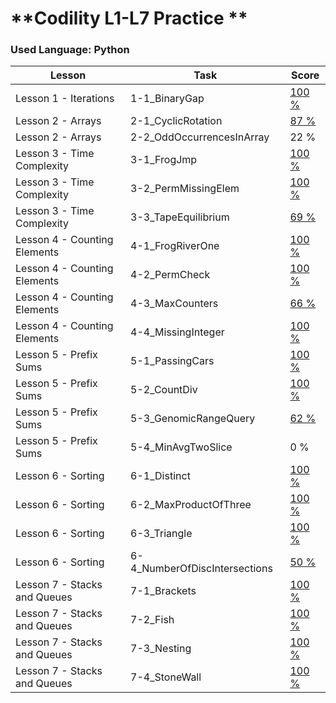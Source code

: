 # **Codility L1-L7 Practice **
### **Used Language: Python**
Lesson|Task|Score
----|---------|---------|
Lesson 1 - Iterations|1-1_BinaryGap|[100 %](https://app.codility.com/demo/results/trainingJ45AFM-5QP/)
Lesson 2 - Arrays|2-1_CyclicRotation|[87 %](https://app.codility.com/demo/results/trainingFRAXV3-8U9/)
Lesson 2 - Arrays|2-2_OddOccurrencesInArray|22 %
Lesson 3 - Time Complexity|3-1_FrogJmp|[100 %](https://app.codility.com/demo/results/trainingFYPNER-ATD/)
Lesson 3 - Time Complexity|3-2_PermMissingElem|[100 %](https://app.codility.com/demo/results/trainingYJ6KF7-F8Z/)
Lesson 3 - Time Complexity|3-3_TapeEquilibrium|[69 %](https://app.codility.com/demo/results/training5V2KRG-S4B/)
Lesson 4 - Counting Elements|4-1_FrogRiverOne|[100 %](https://app.codility.com/demo/results/trainingZHG7CX-E9S/)
Lesson 4 - Counting Elements|4-2_PermCheck|[100 %](https://app.codility.com/demo/results/training6VBJRY-Z3F/)
Lesson 4 - Counting Elements|4-3_MaxCounters|[66 %](https://app.codility.com/demo/results/trainingB77KU8-2NK/)
Lesson 4 - Counting Elements|4-4_MissingInteger|[100 %](https://app.codility.com/demo/results/trainingP5YJK9-6HW/)
Lesson 5 - Prefix Sums|5-1_PassingCars|[100 %](https://app.codility.com/demo/results/training4GM4DP-MDG/)
Lesson 5 - Prefix Sums|5-2_CountDiv|[100 %](https://app.codility.com/demo/results/trainingMYEBEY-C83/)
Lesson 5 - Prefix Sums|5-3_GenomicRangeQuery|[62 %](https://app.codility.com/demo/results/trainingRRNP9F-SSP/)
Lesson 5 - Prefix Sums|5-4_MinAvgTwoSlice|0 %
Lesson 6 - Sorting|6-1_Distinct|[100 %](https://app.codility.com/demo/results/training6HEUWA-J6J/)
Lesson 6 - Sorting|6-2_MaxProductOfThree|[100 %](https://app.codility.com/demo/results/trainingBZH5SJ-JNW/)
Lesson 6 - Sorting|6-3_Triangle|[100 %](https://app.codility.com/demo/results/trainingQYYMCA-TKN/)
Lesson 6 - Sorting|6-4_NumberOfDiscIntersections|[50 %](https://app.codility.com/demo/results/trainingZVNMPR-A9F/)
Lesson 7 - Stacks and Queues|7-1_Brackets|[100 %](https://app.codility.com/demo/results/training362HXK-Y5N/)
Lesson 7 - Stacks and Queues|7-2_Fish|[100 %](https://app.codility.com/demo/results/training8VS725-QR4/)
Lesson 7 - Stacks and Queues|7-3_Nesting|[100 %](https://app.codility.com/demo/results/trainingNR833T-F7Q/)
Lesson 7 - Stacks and Queues|7-4_StoneWall|[100 %](https://app.codility.com/demo/results/training6RGQ2V-JX3/)
